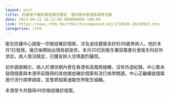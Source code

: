 ```yaml
---
layout: post
title: 36歲男子確診猴痘情況穩定　潛伏期內香港高風險活動
date: 2023-09-22 18:13:08.000000000 +08:00
link: https://news.rthk.hk/rthk/ch/component/k2/1719590-20230922.htm
categories: rthk
---
```


衞生防護中心調查一宗猴痘確診個案，涉及過往健康良好的36歲男病人。他於本月1日發燒，幾日後開始出現局部皮疹。本月20日到衞生署容鳳書社會衞生科診所求診。病人情況穩定，已獲安排入住瑪嘉烈醫院。

初步調查顯示，病人於潛伏期內曾在香港有高風險接觸，沒有外遊紀錄。中心暫未發現個案與本港早前錄得的其他猴痘確診個案有流行病學關連。中心正繼續就個案進行流行病學調查，並會將個案通報世界衞生組織。

本港至今共錄得49宗猴痘確診個案。
